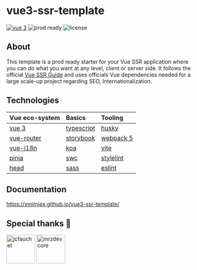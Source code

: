 # vue3-ssr-template

[![vue 3](https://img.shields.io/static/v1?label=vue3&message=ssr&color=green)](https://github.com/vuejs/vue-next)
![prod ready](https://img.shields.io/static/v1?label=production&message=ready&color=green)
![license](https://img.shields.io/badge/license-MIT-blue)

## About

This template is a prod ready starter for your Vue SSR application where you can do what you want at any level, client or server side. 
It follows the official [Vue SSR Guide](https://v3.vuejs.org/guide/ssr.html) and uses officials Vue dependencies needed for a large scale-up project regarding SEO, Internationalization.

## Technologies

| Vue eco-system                                         | Basics                                                | Tooling                                               |
| :----------------------------------------------------- | :---------------------------------------------------- | :---------------------------------------------------- |
| [vue 3](https://github.com/vuejs/vue-next)             | [typescript](https://github.com/Microsoft/TypeScript) | [husky](https://typicode.github.io/husky/)            |
| [vue-router](https://github.com/vuejs/vue-router-next) | [storybook](https://github.com/storybookjs/storybook) | [webpack 5](https://github.com/webpack/webpack)       |
| [vue-i18n](https://github.com/intlify/vue-i18n-next)   | [koa](https://github.com/koajs/koa)                	 | [vite](https://github.com/vitejs/vite)                |
| [pinia](https://github.com/vuejs/pinia)                | [swc](https://github.com/swc-project/swc)             | [stylelint](https://www.npmjs.com/package/stylelint)  |
| [head](https://github.com/vueuse/head)                 | [sass](https://github.com/sass/dart-sass)		     | [eslint](https://www.npmjs.com/package/eslint)     	 |



## Documentation

https://xmimiex.github.io/vue3-ssr-template/

## Special thanks 💚

[<img src="https://avatars.githubusercontent.com/u/21689610?v=4" alt="jcfauchet" width="75"/>](https://github.com/jcfauchet)
[<img src="https://avatars.githubusercontent.com/u/11555372?v=4" alt="mrzdevcore" width="75"/>](https://github.com/mrzdevcore)
